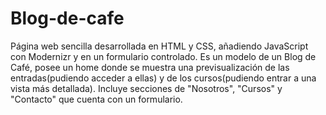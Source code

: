 # Blog-de-cafe

Página web sencilla desarrollada en HTML y CSS, añadiendo JavaScript con Modernizr y en un formulario controlado. 
Es un modelo de un Blog de Café, posee un home donde se muestra una previsualización de las entradas(pudiendo acceder a ellas) y 
de los cursos(pudiendo entrar a una vista más detallada). 
Incluye secciones de "Nosotros", "Cursos" y "Contacto" que cuenta con un formulario.
